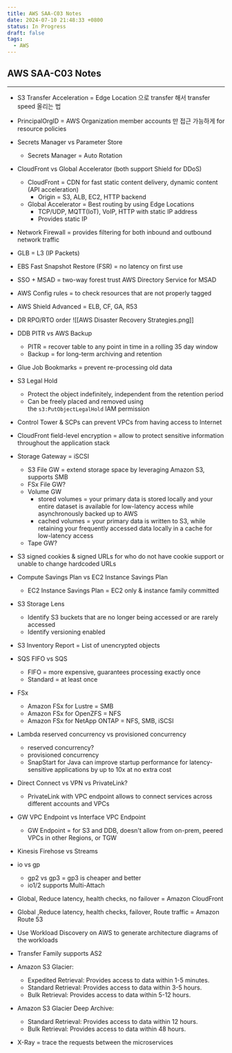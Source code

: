 ```yaml
---
title: AWS SAA-C03 Notes
date: 2024-07-10 21:48:33 +0800
status: In Progress
draft: false
tags:
  - AWS
---
```

## AWS SAA-C03 Notes
---
- S3 Transfer Acceleration = Edge Location 으로 transfer 해서 transfer speed 올리는 법
- PrincipalOrgID = AWS Organization member accounts 만 접근 가능하게 for resource policies
- Secrets Manager vs Parameter Store
	- Secrets Manager = Auto Rotation
- CloudFront vs Global Accelerator (both support Shield for DDoS)
	- CloudFront = CDN for fast static content delivery, dynamic content (API acceleration)
		- Origin = S3, ALB, EC2, HTTP backend
	- Global Accelerator = Best routing by using Edge Locations
		- TCP/UDP, MQTT(IoT), VoIP, HTTP with static IP address
		- Provides static IP
- Network Firewall = provides filtering for both inbound and outbound network traffic
- GLB = L3 (IP Packets)
- EBS Fast Snapshot Restore (FSR) = no latency on first use
- SSO + MSAD = two-way forest trust AWS Directory Service for MSAD
- AWS Config rules = to check resources that are not properly tagged
- AWS Shield Advanced = ELB, CF, GA, R53
- DR RPO/RTO order
![[AWS Disaster Recovery Strategies.png]]
- DDB PITR vs AWS Backup
	- PITR = recover table to any point in time in a rolling 35 day window
	- Backup = for long-term archiving and retention
- Glue Job Bookmarks = prevent re-processing old data
- S3 Legal Hold
    - Protect the object indefinitely, independent from the retention period
    - Can be freely placed and removed using the `s3:PutObjectLegalHold` IAM permission
- Control Tower & SCPs can prevent VPCs from having access to Internet
- CloudFront field-level encryption = allow to protect sensitive information throughout the application stack
- Storage Gateway = iSCSI
	- S3 File GW = extend storage space by leveraging Amazon S3, supports SMB
	- FSx File GW?
	- Volume GW
		- stored volumes = your primary data is stored locally and your entire dataset is available for low-latency access while asynchronously backed up to AWS
		- cached volumes = your primary data is written to S3, while retaining your frequently accessed data locally in a cache for low-latency access
	- Tape GW?
- S3 signed cookies & signed URLs for who do not have cookie support or unable to change hardcoded URLs
- Compute Savings Plan vs EC2 Instance Savings Plan
	- EC2 Instance Savings Plan = EC2 only & instance family committed
- S3 Storage Lens
	- Identify S3 buckets that are no longer being accessed or are rarely accessed
	- Identify versioning enabled
- S3 Inventory Report = List of unencrypted objects
- SQS FIFO vs SQS
	- FIFO = more expensive, guarantees processing exactly once
	- Standard = at least once
- FSx
	- Amazon FSx for Lustre = SMB
	- Amazon FSx for OpenZFS = NFS
	- Amazon FSx for NetApp ONTAP = NFS, SMB, iSCSI
- Lambda reserved concurrency vs provisioned concurrency
	- reserved concurrency?
	- provisioned concurrency
	- SnapStart for Java can improve startup performance for latency-sensitive applications by up to 10x at no extra cost

- Direct Connect vs VPN vs PrivateLink?
	- PrivateLink with VPC endpoint allows to connect services across different accounts and VPCs
- GW VPC Endpoint vs Interface VPC Endpoint
	- GW Endpoint = for S3 and DDB, doesn't allow from on-prem, peered VPCs in other Regions, or TGW
- Kinesis Firehose vs Streams
- io vs gp
	- gp2 vs gp3 = gp3 is cheaper and better
	- io1/2 supports Multi-Attach
- Global, Reduce latency, health checks, no failover = Amazon CloudFront
- Global ,Reduce latency, health checks, failover, Route traffic = Amazon Route 53
- Use Workload Discovery on AWS to generate architecture diagrams of the workloads
- Transfer Family supports AS2
- Amazon S3 Glacier:
    - Expedited Retrieval: Provides access to data within 1-5 minutes.
    - Standard Retrieval: Provides access to data within 3-5 hours.
    - Bulk Retrieval: Provides access to data within 5-12 hours.
- Amazon S3 Glacier Deep Archive:
    - Standard Retrieval: Provides access to data within 12 hours.
    - Bulk Retrieval: Provides access to data within 48 hours.
- X-Ray = trace the requests between the microservices